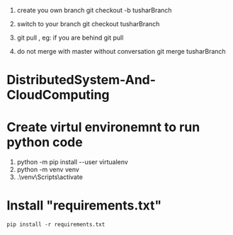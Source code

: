 1. create you own branch
    git checkout -b tusharBranch

2. switch to your branch
    git checkout tusharBranch

3. git pull , eg: if you are behind
    git pull

4. do not merge with master without conversation
    git merge tusharBranch


# DistributedSystem-And-CloudComputing


# Create virtul environemnt to run python code
1. python -m pip  install --user  virtualenv
2. python -m venv venv
3. .\venv\Scripts\activate

# Install "requirements.txt"
    pip install -r requirements.txt
